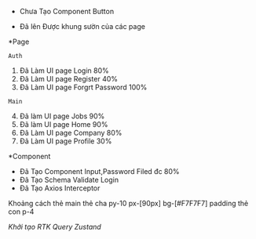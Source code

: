 - Chưa Tạo Component Button

- Đã lên Được khung sườn của các page

\*Page

`Auth`

1. Đã Làm UI page Login 80%
2. Đã Làm UI page Register 40%
3. Đã Làm UI page Forgrt Password 100%

`Main`

4. Đã làm UI page Jobs 90%
5. Đã làm UI page Home 90%
6. Đã Làm UI page Company 80%
7. Đã Làm UI page Profile 30%

\*Component

- Đã Tạo Component Input,Password Filed đc 80%
- Đã Tạo Schema Validate Login
- Đã Tạo Axios Interceptor

Khoảng cách thẻ main thẻ cha py-10 px-[90px] bg-[#F7F7F7]
padding thẻ con p-4

_Khởi tạo RTK Query Zustand_

